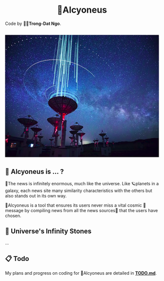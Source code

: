 <h1 align="center">🌌Alcyoneus</h1>

Code by 🧑‍💻**Trong-Dat Ngo**.

<h2 align="center">
<img src="statics/images/img.png" alt="drawing" height="400" width="800"/>
</h2>


## 👀 Alcyoneus is ... ?
📰The news is infinitely enormous, much like the universe. Like 🪐planets in a galaxy, each news site many similarity 
characteristics with the others but also stands out in its own way. 

🌌Alcyoneus is a tool that ensures its users never 
miss a vital cosmic 🎇message by compiling news from all the news sources🌠 that the users have chosen.

## 💎 Universe's Infinity Stones
...



## 📋 Todo
My plans and progress on coding for 🌌Alcyoneus are detailed in [**TODO.md**](statics/readmes/TODO.md).